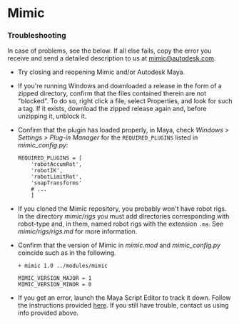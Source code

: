 # Mimic

### Troubleshooting

In case of problems, see the below. If all else fails, copy the error you
receive and send a detailed description to us at [mimic@autodesk.com](mailto:mimic@autodesk.com).

- Try closing and reopening Mimic and/or Autodesk Maya.
  
- If you're running Windows and downloaded a release in the form of a zipped
  directory, confirm that the files contained therein are not "blocked". To do
  so, right click a file, select Properties, and look for such a tag. If it
  exists, download the zipped release again and, before unzipping it, unblock it.

- Confirm that the plugin has loaded properly, in Maya, check
  *Windows > Settings > Plug-in Manager* for the `REQUIRED_PLUGINS` listed in
  *mimic_config.py*:

    ```
    REQUIRED_PLUGINS = [
        'robotAccumRot',
        'robotIK',
        'robotLimitRot',
        'snapTransforms'
        # ...
        ]
    ```
    
- If you cloned the Mimic repository, you probably won't have robot rigs. In the
  directory *mimic/rigs* you must add directories corresponding with robot-type and,
  in them, named robot rigs with the extension `.ma`. See *mimic/rigs/rigs.md* for
  more information.

- Confirm that the version of Mimic in *mimic.mod* and *mimic_config.py* coincide
  such as in the following.

    ```
    + mimic 1.0 ../modules/mimic
    ``` 
    
    ```
    MIMIC_VERSION_MAJOR = 1
    MIMIC_VERSION_MINOR = 0
    ```
    
- If you get an error, launch the Maya Script Editor to track it down. Follow the
  instructions provided [here](https://knowledge.autodesk.com/support/maya/learn-explore/caas/CloudHelp/cloudhelp/2016/ENU/Maya/files/GUID-7C861047-C7E0-4780-ACB5-752CD22AB02E-htm.html).
  If you still have trouble, contact us using info provided above.


#
